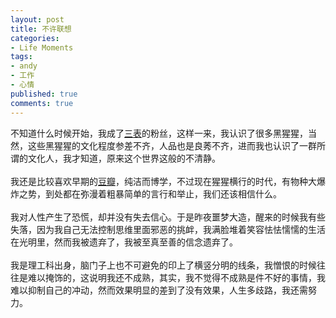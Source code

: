 ```yaml
---
layout: post
title: 不许联想
categories:
- Life Moments
tags:
- andy
- 工作
- 心情
published: true
comments: true
---
```

<p><p>不知道什么时候开始，我成了<a href="http://www.wangxiaofeng.net/" target="_blank">三表</a>的粉丝，这样一来，我认识了很多黑猩猩，当然，这些黑猩猩的文化程度参差不齐，人品也是良莠不齐，进而我也认识了一群所谓的文化人，我才知道，原来这个世界这般的不清静。<br /><br />我还是比较喜欢早期的<a href="http://www.douban.com/" target="_blank">豆瓣</a>，纯洁而博学，不过现在猩猩横行的时代，有物种大爆炸之势，到处都在弥漫着粗暴简单的言行和举止，我们还该相信什么。<br /><br />我对人性产生了恐慌，却并没有失去信心。于是昨夜噩梦大造，醒来的时候我有些失落，因为我自己无法控制思维里面邪恶的挑衅，我满脸堆着笑容怯怯懦懦的生活在光明里，然而我被遗弃了，我被至真至善的信念遗弃了。<br /><br />我是理工科出身，脑门子上也不可避免的印上了横竖分明的线条，我憎恨的时候往往是难以掩饰的，这说明我还不成熟，其实，我不觉得不成熟是件不好的事情，我难以抑制自己的冲动，然而效果明显的差到了没有效果，人生多歧路，我还需努力。<br /></p></p>
